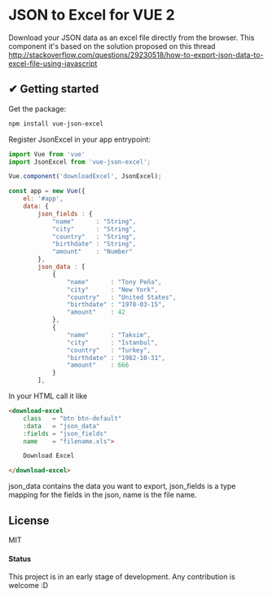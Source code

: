 # JSON to Excel for VUE 2
Download your JSON data as an excel file directly from the browser. This component it's based on the solution proposed on this thread http://stackoverflow.com/questions/29230518/how-to-export-json-data-to-excel-file-using-javascript

## ✔ Getting started

Get the package:
```bash
npm install vue-json-excel
```

Register JsonExcel in your app entrypoint:
```js
import Vue from 'vue'
import JsonExcel from 'vue-json-excel';

Vue.component('downloadExcel', JsonExcel);

const app = new Vue({
	el: '#app',
	data: {
		json_fields : {
		    "name"      : "String",
		    "city"      : "String",
		    "country"   : "String",
		    "birthdate" : "String",
		    "amount"    : "Number"
		},
		json_data : [
		    {
		        "name"      : "Tony Peña",
		        "city"      : "New York",
		        "country"   : "United States",
		        "birthdate" : "1978-03-15",
		        "amount"    : 42
		    },
		    {
		        "name"      : "Taksim",
		        "city"      : "Istanbul",
		        "country"   : "Turkey",
		        "birthdate" : "1982-10-31",
		        "amount"    : 666
		    }
		],
```

In your HTML call it like

```html
<download-excel
	class   = "btn btn-default"
	:data   = "json_data"
	:fields = "json_fields"
	name    = "filename.xls">

	Download Excel

</download-excel>
```
json_data contains the data you want to export, json_fields is a type mapping
for the fields in the json, name is the file name.



## License
MIT



#### Status
This project is in an early stage of development. Any contribution is welcome :D
